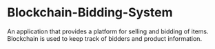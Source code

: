 # Blockchain-Bidding-System
An application that provides a platform for selling and bidding of items.  Blockchain is used to keep track of bidders and product information.
